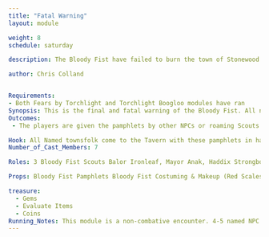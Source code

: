 ```yaml
---
title: "Fatal Warning"
layout: module

weight: 8
schedule: saturday

description: The Bloody Fist have failed to burn the town of Stonewood down by conventional means so now they play with a bigger Ace in their sleeve. People are wandering around with Pamphlets essentially reading Surrender or Burn.

author: Chris Colland


Requirements: 
- Both Fears by Torchlight and Torchlight Boogloo modules have ran
Synopsis: This is the final and fatal warning of the Bloody Fist. All named Townsfolk enter the town with these pamphlets outlining an evacuation protocol for the citizens of Stonewood. The pamphlets seem to be a humane request for innocents to leave before this escalates but the wording is very grim for what is to come…
Outcomes:
 - The players are given the pamphlets by other NPCs or roaming Scouts with no weapons. They aren’t here to fight; they have come to deliver a message.

Hook: All Named townsfolk come to the Tavern with these pamphlets in hand, Scouts follow them to distribute them.
Number_of_Cast_Members: 7

Roles: 3 Bloody Fist Scouts Balor Ironleaf, Mayor Anak, Haddix Strongbow, Durmac Leafdancer

Props: Bloody Fist Pamphlets Bloody Fist Costuming & Makeup (Red Scales on left side of face and 4 finger mark warpaint on right side of face), Named townsfolk costuming

treasure: 
  - Gems
  - Evaluate Items
  - Coins
Running_Notes: This module is a non-combative encounter. 4-5 named NPC enter the Tavern reading the Bloody Fist pamphlets to themselves in confusion and fear. 3 Bloody Fist Scouts enter unarmed with hands up, these Scouts are just delivering more pamphlets and then leaving. A large scene will erupt in the Tavern as the townsfolk are enraged for different reasons. This roleplay encounter will setup the Final Module for later, the Ritual of Fire. Each NPC will give different talking points and try to bring the players to different conclusions. At the climax of this scene Durmac will make a triumphant statement and storm out of the Tavern to go speak with the Bloody Fist only to find an assassin waiting for him to stab a pamphlet to his chest and kill him for his defiance.
---
```

